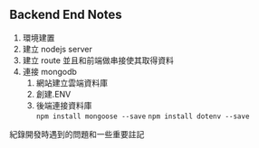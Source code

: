 ## Backend End Notes

1. 環境建置
2. 建立 nodejs server
3. 建立 route 並且和前端做串接使其取得資料
4. 連接 mongodb
   1. 網站建立雲端資料庫
   2. 創建.ENV
   3. 後端連接資料庫  
      `npm install mongoose --save`
      `npm install dotenv --save`

紀錄開發時遇到的問題和一些重要註記

